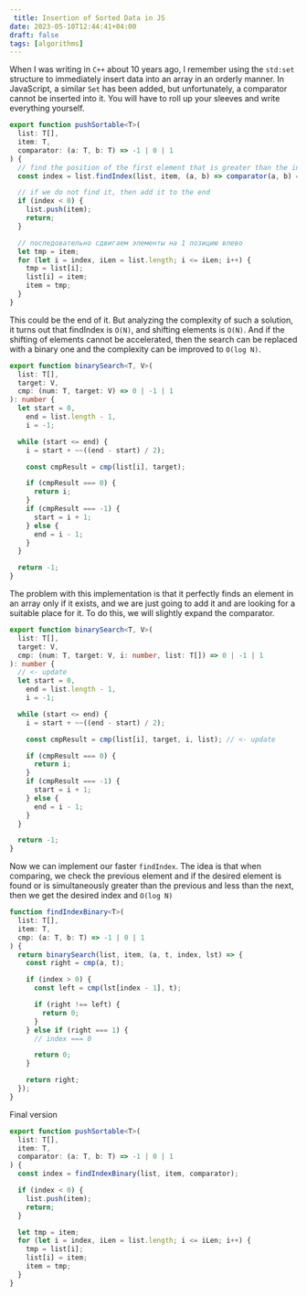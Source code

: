 ```yaml
---
 title: Insertion of Sorted Data in JS
date: 2023-05-10T12:44:41+04:00
draft: false
tags: [algorithms]
---
```


When I was writing in `C++` about 10 years ago, I remember using the `std:set` structure to immediately insert data into an array in an orderly manner. In JavaScript, a similar `Set` has been added, but unfortunately, a comparator cannot be inserted into it. You will have to roll up your sleeves and write everything yourself.

```ts
export function pushSortable<T>(
  list: T[],
  item: T,
  comparator: (a: T, b: T) => -1 | 0 | 1
) {
  // find the position of the first element that is greater than the inserted one
  const index = list.findIndex(list, item, (a, b) => comparator(a, b) === -1);

  // if we do not find it, then add it to the end
  if (index < 0) {
    list.push(item);
    return;
  }

  // последовательно сдвигаем элементы на 1 позицию влево
  let tmp = item;
  for (let i = index, iLen = list.length; i <= iLen; i++) {
    tmp = list[i];
    list[i] = item;
    item = tmp;
  }
}
```

This could be the end of it. But analyzing the complexity of such a solution, it turns out that findIndex is `O(N)`, and shifting elements is `O(N)`. And if the shifting of elements cannot be accelerated, then the search can be replaced with a binary one and the complexity can be improved to `O(log N)`.

```ts
export function binarySearch<T, V>(
  list: T[],
  target: V,
  cmp: (num: T, target: V) => 0 | -1 | 1
): number {
  let start = 0,
    end = list.length - 1,
    i = -1;

  while (start <= end) {
    i = start + ~~((end - start) / 2);

    const cmpResult = cmp(list[i], target);

    if (cmpResult === 0) {
      return i;
    }
    if (cmpResult === -1) {
      start = i + 1;
    } else {
      end = i - 1;
    }
  }

  return -1;
}
```

The problem with this implementation is that it perfectly finds an element in an array only if it exists, and we are just going to add it and are looking for a suitable place for it. To do this, we will slightly expand the comparator.

```ts
export function binarySearch<T, V>(
  list: T[],
  target: V,
  cmp: (num: T, target: V, i: number, list: T[]) => 0 | -1 | 1
): number {
  // <- update
  let start = 0,
    end = list.length - 1,
    i = -1;

  while (start <= end) {
    i = start + ~~((end - start) / 2);

    const cmpResult = cmp(list[i], target, i, list); // <- update

    if (cmpResult === 0) {
      return i;
    }
    if (cmpResult === -1) {
      start = i + 1;
    } else {
      end = i - 1;
    }
  }

  return -1;
}
```

Now we can implement our faster `findIndex`. The idea is that when comparing, we check the previous element and if the desired element is found or is simultaneously greater than the previous and less than the next, then we get the desired index and `O(log N)`

```ts
function findIndexBinary<T>(
  list: T[],
  item: T,
  cmp: (a: T, b: T) => -1 | 0 | 1
) {
  return binarySearch(list, item, (a, t, index, lst) => {
    const right = cmp(a, t);

    if (index > 0) {
      const left = cmp(lst[index - 1], t);

      if (right !== left) {
        return 0;
      }
    } else if (right === 1) {
      // index === 0

      return 0;
    }

    return right;
  });
}
```

Final version

```ts
export function pushSortable<T>(
  list: T[],
  item: T,
  comparator: (a: T, b: T) => -1 | 0 | 1
) {
  const index = findIndexBinary(list, item, comparator);

  if (index < 0) {
    list.push(item);
    return;
  }

  let tmp = item;
  for (let i = index, iLen = list.length; i <= iLen; i++) {
    tmp = list[i];
    list[i] = item;
    item = tmp;
  }
}
```
